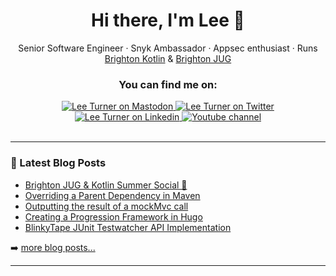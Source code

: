 <div align="center">

# Hi there, I'm Lee 👋

Senior Software Engineer · Snyk Ambassador · Appsec enthusiast · Runs [Brighton Kotlin](https://brightonkotlin.com) & [Brighton JUG](https://brightonjug.com)

### You can find me on:

<div align="center">
<a href="https://hachyderm.io/@leeturner">
    <img alt="Lee Turner on Mastodon" src="https://img.shields.io/badge/Mastodon-6364FF?style=for-the-badge&logo=Mastodon&logoColor=white">
</a>
<a href="https://twitter.com/leeturner">
    <img alt="Lee Turner on Twitter" src="https://img.shields.io/badge/Twitter-1DA1F2?style=for-the-badge&logo=twitter&logoColor=white">
</a>
<a href="https://www.linkedin.com/in/turnerlee/">
    <img alt="Lee Turner on Linkedin" src="https://img.shields.io/badge/LinkedIn-0077B5?style=for-the-badge&logo=linkedin&logoColor=white">
</a>
<a href="https://www.youtube.com/@leeturner">
    <img alt="Youtube channel" src="https://img.shields.io/badge/YouTube-FF0000?style=for-the-badge&logo=youtube&logoColor=white">
</a>
</div>
<br>
</div>

---
### 📕 Latest Blog Posts

<!-- BLOG-POST-LIST:START -->
- [Brighton JUG &amp; Kotlin Summer Social 🍺](/post/brighton-jug-kotlin-summer-social/)
- [Overriding a Parent Dependency in Maven](/post/overriding-a-dependency-in-maven/)
- [Outputting the result of a mockMvc call](/post/outputting-result-of-mockmvc/)
- [Creating a Progression Framework in Hugo](/post/hugo-progression-framework/)
- [BlinkyTape JUnit Testwatcher API Implementation](/post/blinkytape-junit-testwatcher/)
<!-- BLOG-POST-LIST:END -->

➡️ [more blog posts...](https://leeturner.me/)

---
